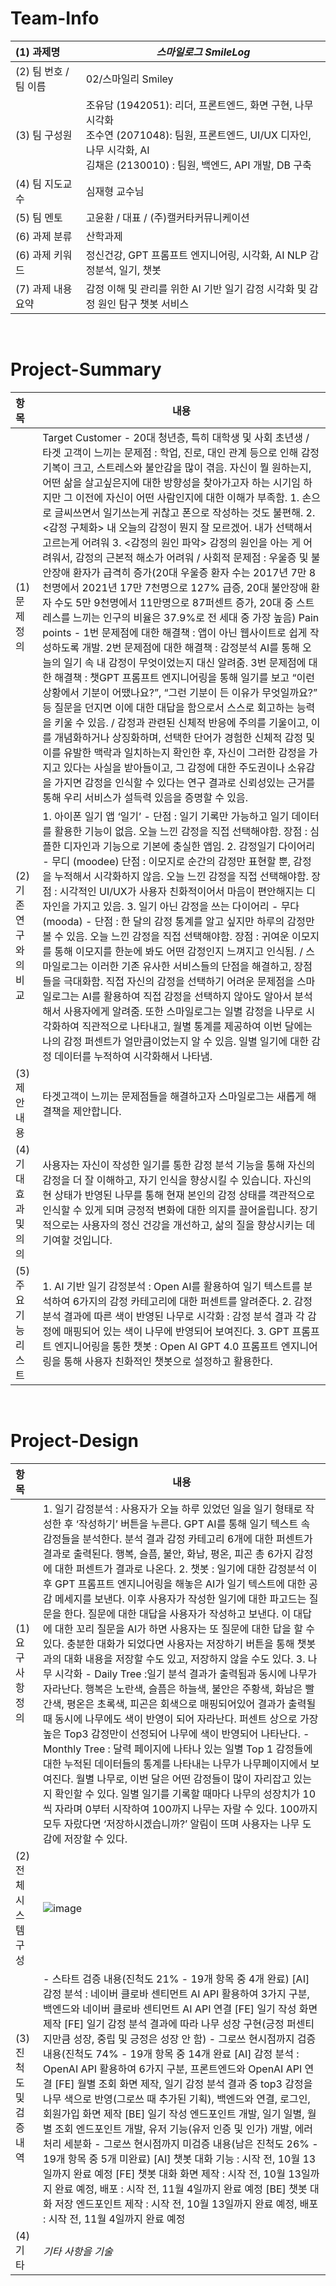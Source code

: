 <!-- Template for PROJECT REPORT of CapstoneDesign 2024-2H, initially written by khyoo -->
<!-- 본 파일은 2024년도 컴공 졸업프로젝트의 <1차보고서> 작성을 위한 기본 양식입니다. -->
<!-- 아래에 "*"..."*" 표시는 italic체로 출력하기 위해서 사용한 것입니다. -->
<!-- "내용"에 해당하는 부분을 지우고, 여러분 과제의 내용을 작성해 주세요. -->

# Team-Info
| (1) 과제명 | *스마일로그 SmileLog*
|:---  |---  |
| (2) 팀 번호 / 팀 이름 | 02/스마일리 Smiley |
| (3) 팀 구성원 | 조유담 (1942051): 리더, 프론트엔드, 화면 구현, 나무 시각화 <br> 조수연 (2071048): 팀원, 프론트엔드, UI/UX 디자인, 나무 시각화, AI <br> 김채은 (2130010) : 팀원, 백엔드, API 개발, DB 구축			 |
| (4) 팀 지도교수 | 심재형 교수님 |
| (5) 팀 멘토 | 고윤환 / 대표 / (주)캘커타커뮤니케이션 |
| (6) 과제 분류 | 산학과제 |
| (6) 과제 키워드 | 정신건강, GPT 프롬프트 엔지니어링, 시각화, AI NLP 감정분석, 일기, 챗봇 |
| (7) 과제 내용 요약 | 감정 이해 및 관리를 위한 AI 기반 일기 감정 시각화 및 감정 원인 탐구 챗봇 서비스 |

<br>

# Project-Summary
| 항목 | 내용 |
|:---  |---  |
| (1) 문제 정의 | Target Customer - 20대 청년층, 특히 대학생 및 사회 초년생 / 타겟 고객이 느끼는 문제점 : 학업, 진로, 대인 관계 등으로 인해 감정 기복이 크고, 스트레스와 불안감을 많이 겪음. 자신이 뭘 원하는지, 어떤 삶을 살고싶은지에 대한 방향성을 찾아가고자 하는 시기임 하지만 그 이전에 자신이 어떤 사람인지에 대한 이해가 부족함. 1. 손으로 글씨쓰면서 일기쓰는게 귀찮고 폰으로 작성하는 것도 불편해. 2. <감정 구체화> 내 오늘의 감정이 뭔지 잘 모르겠어. 내가 선택해서 고르는게 어려워 3. <감정의 원인 파악> 감정의 원인을 아는 게 어려워서, 감정의 근본적 해소가 어려워 / 사회적 문제점 : 우울증 및 불안장애 환자가 급격히 증가(20대 우울증 환자 수는 2017년 7만 8천명에서 2021년 17만 7천명으로 127% 급증, 20대 불안장애 환자 수도 5만 9천명에서 11만명으로 87퍼센트 증가, 20대 중 스트레스를 느끼는 인구의 비율은 37.9%로 전 세대 중 가장 높음) Pain points - 1번 문제점에 대한 해결책 : 앱이 아닌 웹사이트로 쉽게 작성하도록 개발. 2번 문제점에 대한 해결책 : 감정분석 AI를 통해 오늘의 일기 속 내 감정이 무엇이었는지 대신 알려줌. 3번 문제점에 대한 해결책 : 챗GPT 프롬프트 엔지니어링을 통해 일기를 보고 “이런 상황에서 기분이 어땠나요?”, “그런 기분이 든 이유가 무엇일까요?” 등 질문을 던지면 이에 대한 대답을 함으로서 스스로 회고하는 능력을 키울 수 있음. / 감정과 관련된 신체적 반응에 주의를 기울이고, 이를 개념화하거나 상징화하며, 선택한 단어가 경험한 신체적 감정 및 이를 유발한 맥락과 일치하는지 확인한 후, 자신이 그러한 감정을 가지고 있다는 사실을 받아들이고, 그 감정에 대한 주도권이나 소유감을 가지면 감정을 인식할 수 있다는 연구 결과로 신뢰성있는 근거를 통해 우리 서비스가 설득력 있음을 증명할 수 있음.  |
| (2) 기존연구와의 비교 | 1. 아이폰 일기 앱 ‘일기’ - 단점 : 일기 기록만 가능하고 일기 데이터를 활용한 기능이 없음. 오늘 느낀 감정을 직접 선택해야함. 장점 : 심플한 디자인과 기능으로 기본에 충실한 앱임. 2. 감정일기 다이어리 - 무디 (moodee) 단점 :  이모지로 순간의 감정만 표현할 뿐, 감정을 누적해서 시각화하지 않음. 오늘 느낀 감정을 직접 선택해야함. 장점 : 시각적인 UI/UX가 사용자 친화적이어서 마음이 편안해지는 디자인을 가지고 있음. 3. 일기 아닌 감정을 쓰는 다이어리 - 무다 (mooda) - 단점 : 한 달의 감정 통계를 알고 싶지만 하루의 감정만 볼 수 있음. 오늘 느낀 감정을 직접 선택해야함. 장점 : 귀여운 이모지를 통해 이모지를 한눈에 봐도 어떤 감정인지 느껴지고 인식됨. / 스마일로그는 이러한 기존 유사한 서비스들의 단점을 해결하고, 장점들을 극대화함. 직접 자신의 감정을 선택하기 어려운 문제점을 스마일로그는 AI를 활용하여 직접 감정을 선택하지 않아도 알아서 분석해서 사용자에게 알려줌. 또한 스마일로그는 일별 감정을 나무로 시각화하여 직관적으로 나타내고, 월별 통계를 제공하여 이번 달에는 나의 감정 퍼센트가 얼만큼이었는지 알 수 있음. 일별 일기에 대한 감정 데이터를 누적하여 시각화해서 나타냄. |
| (3) 제안 내용 | 타겟고객이 느끼는 문제점들을 해결하고자 스마일로그는 새롭게 해결책을 제안합니다.|
| (4) 기대효과 및 의의 | 사용자는 자신이 작성한 일기를 통한 감정 분석 기능을 통해 자신의 감정을 더 잘 이해하고, 자기 인식을 향상시킬 수 있습니다. 자신의 현 상태가 반영된 나무를 통해 현재 본인의 감정 상태를 객관적으로 인식할 수 있게 되며 긍정적 변화에 대한 의지를 끌어올립니다. 장기적으로는 사용자의 정신 건강을 개선하고, 삶의 질을 향상시키는 데 기여할 것입니다. |
| (5) 주요 기능 리스트 | 1. AI 기반 일기 감정분석 : Open AI를 활용하여 일기 텍스트를 분석하여 6가지의 감정 카테고리에 대한 퍼센트를 알려준다. 2. 감정 분석 결과에 따른 색이 반영된 나무로 시각화 : 감정 분석 결과 각 감정에 매핑되어 있는 색이 나무에 반영되어 보여진다. 3. GPT 프롬프트 엔지니어링을 통한 챗봇 : Open AI GPT 4.0 프롬프트 엔지니어링을 통해 사용자 친화적인 챗봇으로 설정하고 활용한다. |

<br>
 
# Project-Design
| 항목 | 내용 |
|:---  |---  |
| (1) 요구사항 정의 | 1. 일기 감정분석 : 사용자가 오늘 하루 있었던 일을 일기 형태로 작성한 후 ‘작성하기’ 버튼을 누른다. GPT AI를 통해 일기 텍스트 속 감정들을 분석한다. 분석 결과 감정 카테고리 6개에 대한 퍼센트가 결과로 출력된다. 행복, 슬픔, 불안, 화남, 평온, 피곤 총 6가지 감정에 대한 퍼센트가 결과로 나온다. 2. 챗봇 : 일기에 대한 감정분석 이후 GPT 프롬프트 엔지니어링을 해놓은 AI가 일기 텍스트에 대한 공감 메세지를 보낸다. 이후 사용자가 작성한 일기에 대한 파고드는 질문을 한다. 질문에 대한 대답을 사용자가 작성하고 보낸다. 이 대답에 대한 꼬리 질문을 AI가 하면 사용자는 또 질문에 대한 답을 할 수 있다. 충분한 대화가 되었다면 사용자는 저장하기 버튼을 통해 챗봇과의 대화 내용을 저장할 수도 있고, 저장하지 않을 수도 있다. 3. 나무 시각화 - Daily Tree :일기 분석 결과가 출력됨과 동시에 나무가 자라난다. 행복은 노란색, 슬픔은 하늘색, 불안은 주황색, 화남은 빨간색, 평온은 초록색, 피곤은 회색으로 매핑되어있어 결과가 출력될 때 동시에 나무에도 색이 반영이 되어 자라난다. 퍼센트 상으로 가장 높은 Top3 감정만이 선정되어 나무에 색이 반영되어 나타난다. - Monthly Tree : 달력 페이지에 나타나 있는 일별 Top 1 감정들에 대한 누적된 데이터들의 통계를 나타내는 나무가 나무페이지에서 보여진다. 월별 나무로, 이번 달은 어떤 감정들이 많이 자리잡고 있는지 확인할 수 있다. 일별 일기를 기록할 때마다 나무의 성장치가 10씩 자라며 0부터 시작하여 100까지 나무는 자랄 수 있다. 100까지 모두 자랐다면 ‘저장하시겠습니까?’ 알림이 뜨며 사용자는 나무 도감에 저장할 수 있다. |
| (2) 전체 시스템 구성 | ![image](https://github.com/user-attachments/assets/a2335fef-23e9-42ba-ac00-f2a248483c33) |
| (3) 진척도 및 검증내역 | - 스타트 검증 내용(진척도 21% - 19개 항목 중 4개 완료) [AI] 감정 분석 : 네이버 클로바 센티먼트 AI API 활용하여 3가지 구분, 백엔드와 네이버 클로바 센티먼트 AI API 연결 [FE] 일기 작성 화면 제작 [FE] 일기 감정 분석 결과에 따라 나무 성장 구현(긍정 퍼센티지만큼 성장, 중립 및 긍정은 성장 안 함) - 그로쓰 현시점까지 검증 내용(진척도 74% - 19개 항목 중 14개 완료 [AI] 감정 분석 : OpenAI API 활용하여 6가지 구분, 프론트엔드와 OpenAI API 연결 [FE] 월별 조회 화면 제작, 일기 감정 분석 결과 중 top3 감정을 나무 색으로 반영(그로쓰 때 추가된 기획), 백엔드와 연결, 로그인, 회원가입 화면 제작 [BE] 일기 작성 엔드포인트 개발, 일기 일별, 월별 조회 엔드포인트 개발, 유저 기능(유저 인증 및 인가) 개발, 에러 처리 세분화 - 그로쓰 현시점까지 미검증 내용(남은 진척도 26% - 19개 항목 중 5개 미완료) [AI] 챗봇 대화 기능 : 시작 전, 10월 13일까지 완료 예정 [FE] 챗봇 대화 화면 제작 : 시작 전, 10월 13일까지 완료 예정, 배포 : 시작 전, 11월 4일까지 완료 예정 [BE] 챗봇 대화 저장 엔드포인트 제작 : 시작 전, 10월 13일까지 완료 예정, 배포 : 시작 전, 11월 4일까지 완료 예정 |
| (4) 기타 | *기타 사항을 기술* |

<br>
